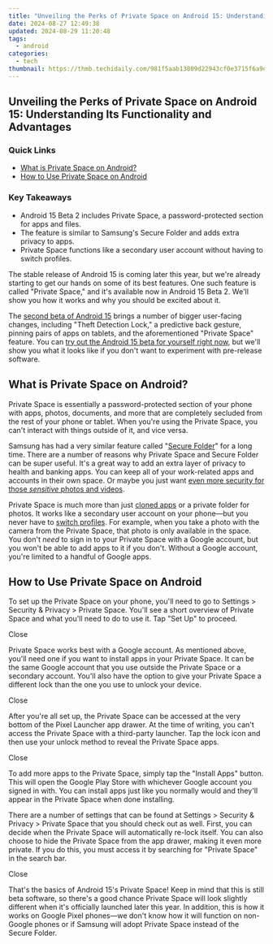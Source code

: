 ```yaml
---
title: "Unveiling the Perks of Private Space on Android 15: Understanding Its Functionality and Advantages"
date: 2024-08-27 12:49:38
updated: 2024-08-29 11:20:48
tags:
  - android
categories:
  - tech
thumbnail: https://thmb.techidaily.com/981f5aab13809d22943cf0e3715f6a9d6dac906b3d14ad5b24428ee14ae4807c.jpg
---
```


## Unveiling the Perks of Private Space on Android 15: Understanding Its Functionality and Advantages

### Quick Links

* [What is Private Space on Android?](https://ios-location-track.techidaily.com/in-2024-3-ways-to-track-apple-iphone-12-pro-max-without-them-knowing-drfone-by-drfone-virtual-ios/)
* [How to Use Private Space on Android](https://some-knowledge.techidaily.com/new-fuse-fast-edits-for-stunning-windows-photos/)

### Key Takeaways

* Android 15 Beta 2 includes Private Space, a password-protected section for apps and files.
* The feature is similar to Samsung's Secure Folder and adds extra privacy to apps.
* Private Space functions like a secondary user account without having to switch profiles.

 The stable release of Android 15 is coming later this year, but we're already starting to get our hands on some of its best features. One such feature is called "Private Space," and it's available now in Android 15 Beta 2\. We'll show you how it works and why you should be excited about it.

 The [second beta of Android 15](https://screen-mirroring-recording.techidaily.com/updated-pinnacle-5-frame-timelapse-recorder-for-2024/) brings a number of bigger user-facing changes, including "Theft Detection Lock," a predictive back gesture, pinning pairs of apps on tablets, and the aforementioned "Private Space" feature. You can [try out the Android 15 beta for yourself right now](https://driver-download.techidaily.com/fast-track-get-your-usb-to-rs232-driver-download-in-no-time/), but we'll show you what it looks like if you don't want to experiment with pre-release software.

##  What is Private Space on Android?

 Private Space is essentially a password-protected section of your phone with apps, photos, documents, and more that are completely secluded from the rest of your phone or tablet. When you're using the Private Space, you can't interact with things outside of it, and vice versa.

 Samsung has had a very similar feature called "[Secure Folder](https://facebook-video-share.techidaily.com/updated-building-your-ultimate-youtube-music-list-step-by-step-guide-webmobile-for-2024/)" for a long time. There are a number of reasons why Private Space and Secure Folder can be super useful. It's a great way to add an extra layer of privacy to health and banking apps. You can keep all of your work-related apps and accounts in their own space. Or maybe you just want [even more security for those _sensitive_ photos and videos](https://extra-skills.techidaily.com/in-2024-seamless-hd-viewing-top-10-android-video-apps/).

 Private Space is much more than just [cloned apps](https://techtrends.techidaily.com/top-rated-affordable-beginners-guide-to-building-a-home-theater-system/) or a private folder for photos. It works like a secondary user account on your phone—but you never have to [switch profiles](https://screen-recording.techidaily.com/updated-best-low-lag-techniques-for-efficient-screen-snaps-for-2024/). For example, when you take a photo with the camera from the Private Space, that photo is only available in the space. You don't _need_ to sign in to your Private Space with a Google account, but you won't be able to add apps to it if you don't. Without a Google account, you're limited to a handful of Google apps.

##  How to Use Private Space on Android

 To set up the Private Space on your phone, you'll need to go to Settings > Security & Privacy > Private Space. You'll see a short overview of Private Space and what you'll need to do to use it. Tap "Set Up" to proceed.

Close 

 Private Space works best with a Google account. As mentioned above, you'll need one if you want to install apps in your Private Space. It can be the same Google account that you use outside the Private Space or a secondary account. You'll also have the option to give your Private Space a different lock than the one you use to unlock your device.

Close 

 After you're all set up, the Private Space can be accessed at the very bottom of the Pixel Launcher app drawer. At the time of writing, you can't access the Private Space with a third-party launcher. Tap the lock icon and then use your unlock method to reveal the Private Space apps.

Close 

 To add more apps to the Private Space, simply tap the "Install Apps" button. This will open the Google Play Store with whichever Google account you signed in with. You can install apps just like you normally would and they'll appear in the Private Space when done installing.

 There are a number of settings that can be found at Settings > Security & Privacy > Private Space that you should check out as well. First, you can decide when the Private Space will automatically re-lock itself. You can also choose to hide the Private Space from the app drawer, making it even more private. If you do this, you must access it by searching for "Private Space" in the search bar.

Close 

 That's the basics of Android 15's Private Space! Keep in mind that this is still beta software, so there's a good chance Private Space will look slightly different when it's officially launched later this year. In addition, this is how it works on Google Pixel phones—we don't know how it will function on non-Google phones or if Samsung will adopt Private Space instead of the Secure Folder.

<ins class="adsbygoogle"
     style="display:block"
     data-ad-format="autorelaxed"
     data-ad-client="ca-pub-7571918770474297"
     data-ad-slot="1223367746"></ins>



<ins class="adsbygoogle"
     style="display:block"
     data-ad-client="ca-pub-7571918770474297"
     data-ad-slot="8358498916"
     data-ad-format="auto"
     data-full-width-responsive="true"></ins>
